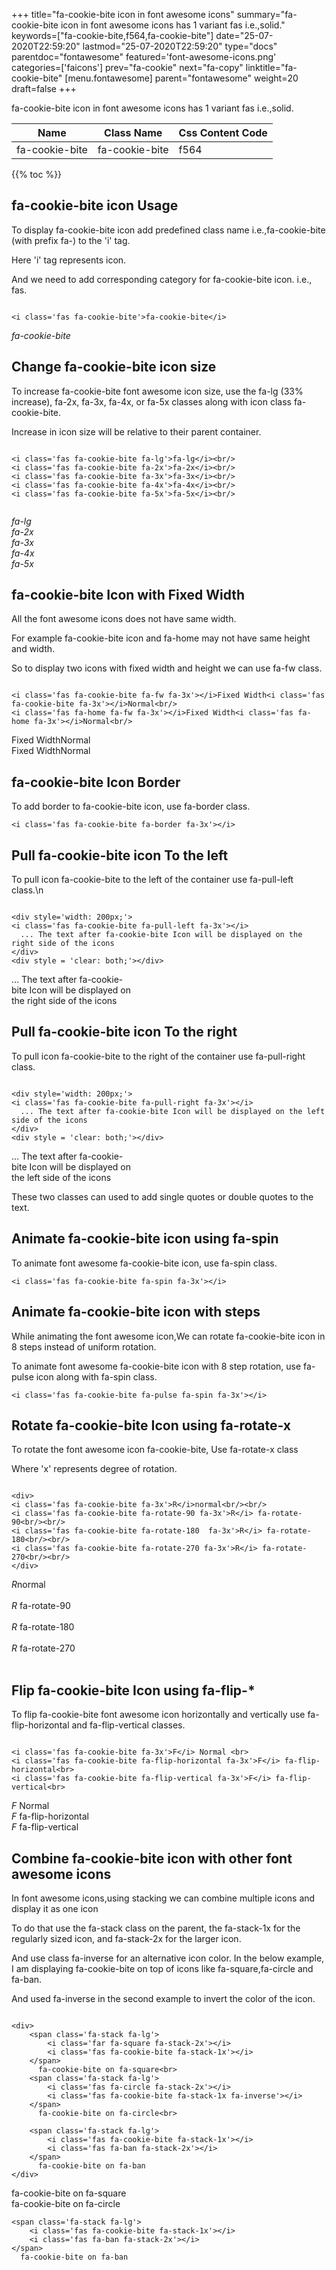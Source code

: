 +++
title="fa-cookie-bite icon in font awesome icons"
summary="fa-cookie-bite icon in font awesome icons has 1 variant fas i.e.,solid."
keywords=["fa-cookie-bite,f564,fa-cookie-bite"]
date="25-07-2020T22:59:20"
lastmod="25-07-2020T22:59:20"
type="docs"
parentdoc="fontawesome"
featured='font-awesome-icons.png'
categories=['faicons']
prev="fa-cookie"
next="fa-copy"
linktitle="fa-cookie-bite"
[menu.fontawesome]
parent="fontawesome"
weight=20
draft=false
+++


fa-cookie-bite icon in font awesome icons has 1 variant fas i.e.,solid.

<div class='table-responsive'><table class='table'><thead><tr><th>Name</th><th>Class Name</th><th>Css Content Code</th></tr></thead><tbody><tr><td>fa-cookie-bite</td><td>fa-cookie-bite</td><td>f564</td></tr></tbody></table></div>


{{% toc %}}


## fa-cookie-bite icon Usage

To display fa-cookie-bite icon add predefined class name i.e.,fa-cookie-bite (with prefix fa-) to the 'i' tag.

Here 'i' tag represents icon.

And we need to add corresponding category for fa-cookie-bite icon. i.e., fas.


```

<i class='fas fa-cookie-bite'>fa-cookie-bite</i>
```

<i class='fas fa-cookie-bite'>fa-cookie-bite</i>




## Change fa-cookie-bite icon size
To increase fa-cookie-bite font awesome icon size, use the fa-lg (33% increase), fa-2x, fa-3x, fa-4x, or fa-5x classes along with icon class fa-cookie-bite.

Increase in icon size will be relative to their parent container. 

```

<i class='fas fa-cookie-bite fa-lg'>fa-lg</i><br/>
<i class='fas fa-cookie-bite fa-2x'>fa-2x</i><br/>
<i class='fas fa-cookie-bite fa-3x'>fa-3x</i><br/>
<i class='fas fa-cookie-bite fa-4x'>fa-4x</i><br/>
<i class='fas fa-cookie-bite fa-5x'>fa-5x</i><br/>
            
```

<i class='fas fa-cookie-bite fa-lg'>fa-lg</i><br/>
<i class='fas fa-cookie-bite fa-2x'>fa-2x</i><br/>
<i class='fas fa-cookie-bite fa-3x'>fa-3x</i><br/>
<i class='fas fa-cookie-bite fa-4x'>fa-4x</i><br/>
<i class='fas fa-cookie-bite fa-5x'>fa-5x</i><br/>
            



## fa-cookie-bite Icon with Fixed Width 

All the font awesome icons does not have same width.

For example fa-cookie-bite icon and fa-home may not have same height and width.

So to display two icons with fixed width and height we can use fa-fw class.


```

<i class='fas fa-cookie-bite fa-fw fa-3x'></i>Fixed Width<i class='fas fa-cookie-bite fa-3x'></i>Normal<br/>
<i class='fas fa-home fa-fw fa-3x'></i>Fixed Width<i class='fas fa-home fa-3x'></i>Normal<br/>
```

<i class='fas fa-cookie-bite fa-fw fa-3x'></i>Fixed Width<i class='fas fa-cookie-bite fa-3x'></i>Normal<br/>
<i class='fas fa-home fa-fw fa-3x'></i>Fixed Width<i class='fas fa-home fa-3x'></i>Normal<br/>



## fa-cookie-bite Icon Border 

To add border to fa-cookie-bite icon, use fa-border class.


```
<i class='fas fa-cookie-bite fa-border fa-3x'></i>

```
<i class='fas fa-cookie-bite fa-border fa-3x'></i>





## Pull fa-cookie-bite icon To the left

To pull icon fa-cookie-bite to the left of the container use fa-pull-left class.\n

```

<div style='width: 200px;'>
<i class='fas fa-cookie-bite fa-pull-left fa-3x'></i>
  ... The text after fa-cookie-bite Icon will be displayed on the right side of the icons
</div>
<div style = 'clear: both;'></div>
```

<div style='width: 200px;'>
<i class='fas fa-cookie-bite fa-pull-left fa-3x'></i>
  ... The text after fa-cookie-bite Icon will be displayed on the right side of the icons
</div>
<div style = 'clear: both;'></div>




## Pull fa-cookie-bite icon To the right
To pull icon fa-cookie-bite to the right of the container use fa-pull-right class.

```

<div style='width: 200px;'>
<i class='fas fa-cookie-bite fa-pull-right fa-3x'></i>
  ... The text after fa-cookie-bite Icon will be displayed on the left side of the icons
</div>
<div style = 'clear: both;'></div>
```

<div style='width: 200px;'>
<i class='fas fa-cookie-bite fa-pull-right fa-3x'></i>
  ... The text after fa-cookie-bite Icon will be displayed on the left side of the icons
</div>
<div style = 'clear: both;'></div>

These two classes can used to add single quotes or double quotes to the text.


## Animate fa-cookie-bite icon using fa-spin
To animate font awesome fa-cookie-bite icon, use fa-spin class.

```
<i class='fas fa-cookie-bite fa-spin fa-3x'></i>
```
<i class='fas fa-cookie-bite fa-spin fa-3x'></i>




## Animate fa-cookie-bite icon with steps
While animating the font awesome icon,We can rotate fa-cookie-bite icon in 8 steps instead of uniform rotation.

To animate font awesome fa-cookie-bite icon with 8 step rotation, use fa-pulse icon along with fa-spin class.


```
<i class='fas fa-cookie-bite fa-pulse fa-spin fa-3x'></i>

```
<i class='fas fa-cookie-bite fa-pulse fa-spin fa-3x'></i>





## Rotate fa-cookie-bite Icon using fa-rotate-x
To rotate the font awesome icon fa-cookie-bite, Use fa-rotate-x class

Where 'x' represents degree of rotation.


```

<div>
<i class='fas fa-cookie-bite fa-3x'>R</i>normal<br/><br/>
<i class='fas fa-cookie-bite fa-rotate-90 fa-3x'>R</i> fa-rotate-90<br/><br/> 
<i class='fas fa-cookie-bite fa-rotate-180  fa-3x'>R</i> fa-rotate-180<br/><br/> 
<i class='fas fa-cookie-bite fa-rotate-270 fa-3x'>R</i> fa-rotate-270<br/><br/>
</div>
```

<div>
<i class='fas fa-cookie-bite fa-3x'>R</i>normal<br/><br/>
<i class='fas fa-cookie-bite fa-rotate-90 fa-3x'>R</i> fa-rotate-90<br/><br/> 
<i class='fas fa-cookie-bite fa-rotate-180  fa-3x'>R</i> fa-rotate-180<br/><br/> 
<i class='fas fa-cookie-bite fa-rotate-270 fa-3x'>R</i> fa-rotate-270<br/><br/>
</div>




## Flip fa-cookie-bite Icon using fa-flip-*
To flip fa-cookie-bite font awesome icon horizontally and vertically use fa-flip-horizontal and fa-flip-vertical classes. 

```

<i class='fas fa-cookie-bite fa-3x'>F</i> Normal <br>
<i class='fas fa-cookie-bite fa-flip-horizontal fa-3x'>F</i> fa-flip-horizontal<br>
<i class='fas fa-cookie-bite fa-flip-vertical fa-3x'>F</i> fa-flip-vertical<br>
```

<i class='fas fa-cookie-bite fa-3x'>F</i> Normal <br>
<i class='fas fa-cookie-bite fa-flip-horizontal fa-3x'>F</i> fa-flip-horizontal<br>
<i class='fas fa-cookie-bite fa-flip-vertical fa-3x'>F</i> fa-flip-vertical<br>




## Combine fa-cookie-bite icon with other font awesome icons
In font awesome icons,using stacking we can combine multiple icons and display it as one icon 

To do that use the fa-stack class on the parent, the fa-stack-1x for the regularly sized icon, and fa-stack-2x for the larger icon.

And use class fa-inverse for an alternative icon color. 
In the below example, I am displaying fa-cookie-bite on top of icons like fa-square,fa-circle and fa-ban.

And used fa-inverse in the second example to invert the color of the icon.

```

<div>
    <span class='fa-stack fa-lg'>
        <i class='far fa-square fa-stack-2x'></i>
        <i class='fas fa-cookie-bite fa-stack-1x'></i>
    </span>
      fa-cookie-bite on fa-square<br>
    <span class='fa-stack fa-lg'>
        <i class='fas fa-circle fa-stack-2x'></i>
        <i class='fas fa-cookie-bite fa-stack-1x fa-inverse'></i>
    </span>
      fa-cookie-bite on fa-circle<br>

    <span class='fa-stack fa-lg'>
        <i class='fas fa-cookie-bite fa-stack-1x'></i>
        <i class='fas fa-ban fa-stack-2x'></i>
    </span>
      fa-cookie-bite on fa-ban
</div>
```

<div>
    <span class='fa-stack fa-lg'>
        <i class='far fa-square fa-stack-2x'></i>
        <i class='fas fa-cookie-bite fa-stack-1x'></i>
    </span>
      fa-cookie-bite on fa-square<br>
    <span class='fa-stack fa-lg'>
        <i class='fas fa-circle fa-stack-2x'></i>
        <i class='fas fa-cookie-bite fa-stack-1x fa-inverse'></i>
    </span>
      fa-cookie-bite on fa-circle<br>

    <span class='fa-stack fa-lg'>
        <i class='fas fa-cookie-bite fa-stack-1x'></i>
        <i class='fas fa-ban fa-stack-2x'></i>
    </span>
      fa-cookie-bite on fa-ban
</div>






